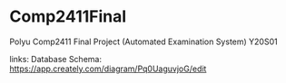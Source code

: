 # Comp2411Final
 Polyu Comp2411 Final Project (Automated Examination System) Y20S01

links:
Database Schema: https://app.creately.com/diagram/Pq0UaguvjoG/edit
